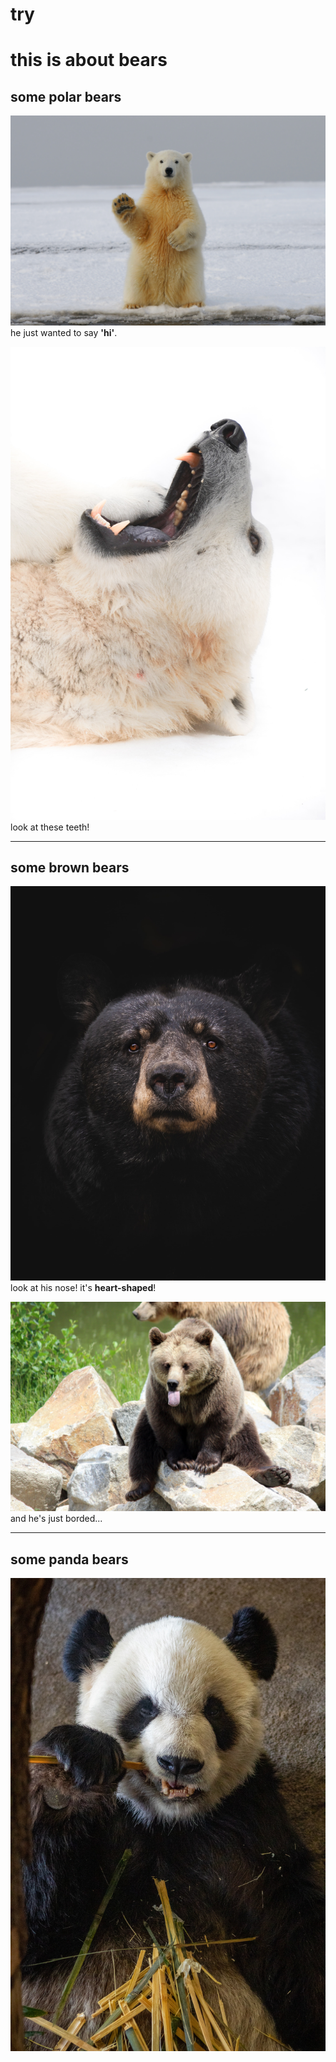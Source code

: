# try

# this is about bears

## some polar bears

![eisbaer](eisbaer_hi.jpg)
he just wanted to say **'hi'**.

![eisbaerzahn](eisbaer_zahn.jpg)
look at these teeth!


---

## some brown bears

![braunbaer](baer_herznase.jpg)
look at his nose! it's **heart-shaped**!


![braunbaer_zunge](braunbaer_zunge.jpg)
and he's just borded...

---

## some panda bears

![panda](panda.jpg)